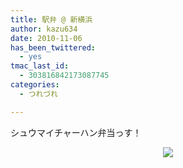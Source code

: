 ```yaml
---
title: 駅弁 @ 新横浜
author: kazu634
date: 2010-11-06
has_been_twittered:
  - yes
tmac_last_id:
  - 303816842173087745
categories:
  - つれづれ

---
```

<div class="pp_items">
<div class="pp_item" align="left">
<p>
      シュウマイチャーハン弁当っす！
</p>
    
<div class="pp_item" align="center">
<img src="http://static.pixelpipe.com/44542363-f949-4f89-bc28-14190ae92d42_b.jpg" style="max-width: 100%;" />
</div>
</div>
</div>
